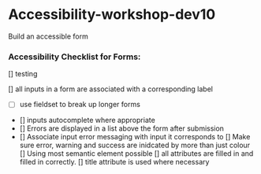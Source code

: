 # Accessibility-workshop-dev10
Build an accessible form

### Accessibility Checklist for Forms: 
[] testing

[] all inputs in a form are associated with a corresponding label
- [ ] use fieldset to break up longer forms 
- [] inputs autocomplete where appropriate
- [] Errors are displayed in a list above the form after submission
- [] Associate input error messaging with input it corresponds to
[] Make sure error, warning and success are inidcated by more than just colour
[] Using most semantic element possible
[] all attributes are filled in and filled in correctly. 
[] title attribute is used where necessary